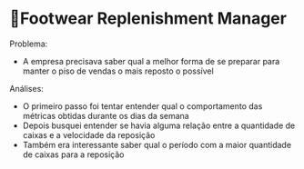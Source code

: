 # 👟Footwear Replenishment Manager

Problema: 
- A empresa precisava saber qual a melhor forma de se preparar para manter o piso de vendas o mais reposto  o possível


Análises:
- O primeiro passo foi tentar entender qual o comportamento das métricas obtidas durante os dias da semana
- Depois busquei entender se havia alguma relação entre a quantidade de caixas e a velocidade da reposição
- Também era interessante saber qual o período com a maior quantidade de caixas para a reposição



